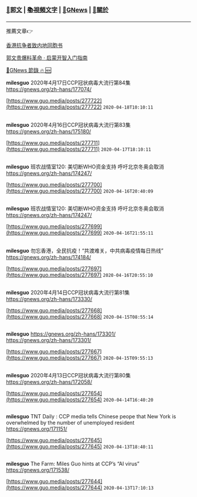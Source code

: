 ###  [:eagle:郭文](https://github.com/ourhimalayas/txt) | [:books:視頻文字](https://github.com/ourhimalayas/txt/blob/master/content/README.md) | [:newspaper:GNews](https://github.com/ourhimalayas/txt/blob/master/content/gnews/README.md) | [:pray:關於](https://github.com/ourhimalayas/home/tree/master/about)
---

推薦文章:point_right:

[香港抗争者致内地同胞书](https://github.com/ourhimalayas/news/blob/master/2019/08/a_letter_from_the_hong_kong_people.md)

[郭文贵爆料革命 · 启蒙开智入门指南](https://github.com/ourhimalayas/txt/issues/1)

[:newspaper:GNews 節錄 :fire: :new:](https://github.com/ourhimalayas/txt/blob/master/content/gnews/README.md) 



**milesguo** 2020年4月17日CCP冠状病毒大流行第84集<br>https://gnews.org/zh-hans/177074/

[https://www.guo.media/posts/277722](https://www.guo.media/posts/277722) `2020-04-18T10:10:11`
##

**milesguo** 2020年4月16日CCP冠状病毒大流行第83集<br>https://gnews.org/zh-hans/175180/

[https://www.guo.media/posts/277711](https://www.guo.media/posts/277711) `2020-04-17T18:10:11`
##

**milesguo** 班农战情室120: 美切断WHO资金支持 呼吁北京冬奥会取消<br>https://gnews.org/zh-hans/174247/

[https://www.guo.media/posts/277700](https://www.guo.media/posts/277700) `2020-04-16T20:40:09`
##

**milesguo** 班农战情室120: 美切断WHO资金支持 呼吁北京冬奥会取消<br>https://gnews.org/zh-hans/174247/

[https://www.guo.media/posts/277699](https://www.guo.media/posts/277699) `2020-04-16T21:55:11`
##

**milesguo** 勿忘香港，全民抗疫！“共渡难关，中共病毒疫情每日热线”<br>https://gnews.org/zh-hans/174184/

[https://www.guo.media/posts/277697](https://www.guo.media/posts/277697) `2020-04-16T20:55:10`
##

**milesguo** 2020年4月14日CCP冠状病毒大流行第81集<br>https://gnews.org/zh-hans/173330/

[https://www.guo.media/posts/277668](https://www.guo.media/posts/277668) `2020-04-15T08:55:14`
##

**milesguo** https://gnews.org/zh-hans/173301/<br>https://gnews.org/zh-hans/173301/

[https://www.guo.media/posts/277667](https://www.guo.media/posts/277667) `2020-04-15T09:55:13`
##

**milesguo** 2020年4月13日CCP冠状病毒大流行第80集<br>https://gnews.org/zh-hans/172058/

[https://www.guo.media/posts/277654](https://www.guo.media/posts/277654) `2020-04-14T16:40:20`
##

**milesguo** TNT Daily : CCP media tells Chinese peope that New York is overwhelmed by the number of unemployed resident<br>https://gnews.org/171151/

[https://www.guo.media/posts/277645](https://www.guo.media/posts/277645) `2020-04-13T18:40:11`
##

**milesguo** The Farm: Miles Guo hints at CCP’s “AI virus”<br>https://gnews.org/171538/

[https://www.guo.media/posts/277644](https://www.guo.media/posts/277644) `2020-04-13T17:10:13`
##

